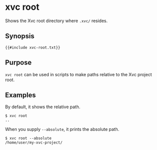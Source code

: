 # xvc root

Shows the Xvc root directory where `.xvc/` resides.

## Synopsis 

```text
{{#include xvc-root.txt}}
```

## Purpose

`xvc root` can be used in scripts to make paths relative to the Xvc project root.

## Examples

By default, it shows the relative path. 

```shell
$ xvc root
..
```

When you supply `--absolute`, it prints the absolute path.

```shell
$ xvc root --absolute
/home/user/my-xvc-project/
```




